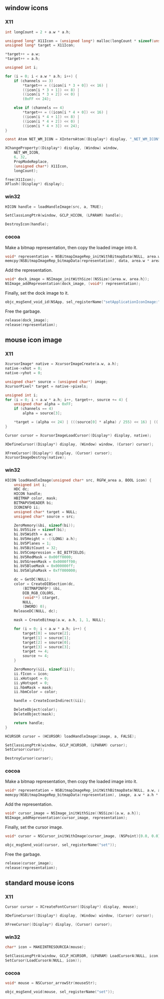 
## window icons 

### X11
```c
int longCount = 2 + a.w * a.h;

unsigned long* X11Icon = (unsigned long*) malloc(longCount * sizeof(unsigned long));
unsigned long* target = X11Icon;

*target++ = a.w;
*target++ = a.h;
```

```c
unsigned int i;

for (i = 0; i < a.w * a.h; i++) {
    if (channels == 3)
        *target++ = ((icon[i * 3 + 0]) << 16) |
        ((icon[i * 3 + 1]) << 8) |
        ((icon[i * 3 + 2]) << 0) |
        (0xFF << 24);

    else if (channels == 4)
        *target++ = ((icon[i * 4 + 0]) << 16) |
        ((icon[i * 4 + 1]) << 8) |
        ((icon[i * 4 + 2]) << 0) |
        ((icon[i * 4 + 3]) << 24);
}
```

```c
const Atom NET_WM_ICON = XInternAtom((Display*) display, "_NET_WM_ICON", False);

XChangeProperty((Display*) display, (Window) window,
    NET_WM_ICON,
    6, 32,
    PropModeReplace,
    (unsigned char*) X11Icon,
    longCount);
```

```c
free(X11Icon);
XFlush((Display*) display);
```

### win32

```c
HICON handle = loadHandleImage(src, a, TRUE);
```

```c
SetClassLongPtrA(window, GCLP_HICON, (LPARAM) handle);
```

```c
DestroyIcon(handle);
```

### cocoa

Make a bitmap representation, then copy the loaded image into it.
```c
void* representation = NSBitmapImageRep_initWithBitmapData(NULL, area.w, area.h, 8, channels, (channels == 4), false, "NSCalibratedRGBColorSpace", 1 << 1, area.w * channels, 8 * channels);
memcpy(NSBitmapImageRep_bitmapData(representation), data, area.w * area.h * channels);
```

Add the representation.
```c
void* dock_image = NSImage_initWithSize((NSSize){area.w, area.h});
NSImage_addRepresentation(dock_image, (void*) representation);
```

Finally, set the dock image to it.

```c
objc_msgSend_void_id(NSApp, sel_registerName("setApplicationIconImage:"), dock_image);
```

Free the garbage.
```c
release(dock_image);
release(representation);
```



## mouse icon image

### X11
```c
XcursorImage* native = XcursorImageCreate(a.w, a.h);
native->xhot = 0;
native->yhot = 0;
```

```c
unsigned char* source = (unsigned char*) image;
XcursorPixel* target = native->pixels;
```

```c
unsigned int i;
for (i = 0; i < a.w * a.h; i++, target++, source += 4) {
    unsigned char alpha = 0xFF;
    if (channels == 4)
        alpha = source[3];

    *target = (alpha << 24) | (((source[0] * alpha) / 255) << 16) | (((source[1] * alpha) / 255) << 8) | (((source[2] * alpha) / 255) << 0);
}
```

```c
Cursor cursor = XcursorImageLoadCursor((Display*) display, native);
```

```c
XDefineCursor((Display*) display, (Window) window, (Cursor) cursor);
```

```c
XFreeCursor((Display*) display, (Cursor) cursor);
XcursorImageDestroy(native);
```

### win32

```c
HICON loadHandleImage(unsigned char* src, RGFW_area a, BOOL icon) {
    unsigned int i;
    HDC dc;
    HICON handle;
    HBITMAP color, mask;
    BITMAPV5HEADER bi;
    ICONINFO ii;
    unsigned char* target = NULL;
    unsigned char* source = src;

    ZeroMemory(&bi, sizeof(bi));
    bi.bV5Size = sizeof(bi);
    bi.bV5Width = a.w;
    bi.bV5Height = -((LONG) a.h);
    bi.bV5Planes = 1;
    bi.bV5BitCount = 32;
    bi.bV5Compression = BI_BITFIELDS;
    bi.bV5RedMask = 0x00ff0000;
    bi.bV5GreenMask = 0x0000ff00;
    bi.bV5BlueMask = 0x000000ff;
    bi.bV5AlphaMask = 0xff000000;
```

```c
    dc = GetDC(NULL);
    color = CreateDIBSection(dc,
        (BITMAPINFO*) &bi,
        DIB_RGB_COLORS,
        (void**) &target,
        NULL,
        (DWORD) 0);
    ReleaseDC(NULL, dc);
```

```c
    mask = CreateBitmap(a.w, a.h, 1, 1, NULL);
```

```c
    for (i = 0; i < a.w * a.h; i++) {
        target[0] = source[2];
        target[1] = source[1];
        target[2] = source[0];
        target[3] = source[3];
        target += 4;
        source += 4;
    }
```

```c
    ZeroMemory(&ii, sizeof(ii));
    ii.fIcon = icon;
    ii.xHotspot = 0;
    ii.yHotspot = 0;
    ii.hbmMask = mask;
    ii.hbmColor = color;
```

```c
    handle = CreateIconIndirect(&ii);
```

```c
    DeleteObject(color);
    DeleteObject(mask);

    return handle;
}
```

```c
HCURSOR cursor = (HCURSOR) loadHandleImage(image, a, FALSE);
```

```c
SetClassLongPtrA(window, GCLP_HCURSOR, (LPARAM) cursor);
SetCursor(cursor);
```

```c
DestroyCursor(cursor);
```

### cocoa

Make a bitmap representation, then copy the loaded image into it.
```c
void* representation = NSBitmapImageRep_initWithBitmapData(NULL, a.w, a.h, 8, channels, (channels == 4), false, "NSCalibratedRGBColorSpace", 1 << 1, a.w * channels, 8 * channels);
memcpy(NSBitmapImageRep_bitmapData(representation), image, a.w * a.h * channels);
```

Add the representation.
```c
void* cursor_image = NSImage_initWithSize((NSSize){a.w, a.h});
NSImage_addRepresentation(cursor_image, representation);
```

Finally, set the cursor image.

```c
void* cursor = NSCursor_initWithImage(cursor_image, (NSPoint){0.0, 0.0});

objc_msgSend_void(cursor, sel_registerName("set"));
```

Free the garbage.

```c
release(cursor_image);
release(representation);
```

## standard mouse icons
### X11
```c
Cursor cursor = XCreateFontCursor((Display*) display, mouse);
```

```c
XDefineCursor((Display*) display, (Window) window, (Cursor) cursor);
```

```c
XFreeCursor((Display*) display, (Cursor) cursor);
```

### win32

```c
char* icon = MAKEINTRESOURCEA(mouse);
```

```c
SetClassLongPtrA(window, GCLP_HCURSOR, (LPARAM) LoadCursorA(NULL, icon));
SetCursor(LoadCursorA(NULL, icon));
```

### cocoa

```c
void* mouse = NSCursor_arrowStr(mouseStr);
```

```c
objc_msgSend_void(mouse, sel_registerName("set"));
```	
